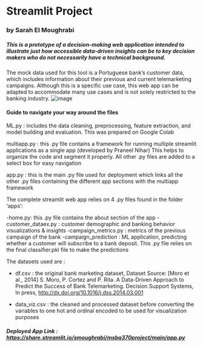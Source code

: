 # Streamlit Project 
### by Sarah El Moughrabi

##### This is a prototype of a decision-making web application intended to illustrate just how accessible data-driven insights can be to key decision makers who do not necessarily have a technical background. 
The mock data used for this tool is a Portuguese bank’s customer data, which includes information about their previous and current telemarketing campaigns. Although this is a specific use case, this web app can be adapted to accommodate many use cases and is not solely restricted to the banking industry.
![image](https://user-images.githubusercontent.com/79421569/118756327-56168b80-b873-11eb-9c2e-8b276ce419fb.png)










#### Guide to navigate your way around the files

ML.py : includes the data cleaning, preprocessing, feature extraction, and model building and evaluation. This was prepared on Google Colab

multiapp.py : this .py file contains a framework for running multiple streamlit applications as a single app (developed by Praneel Nihar) This helps to organize the code and segment it properly. All other .py files are added to a select box for easy navigation

app.py : this is the main .py file used for deployment which links all the other .py files containing the different app sections with the multiapp framework

The complete streamlit web app relies on 4 .py files found in the folder ‘apps’: 

-home.py: this .py file contains the about section of the app
-customer_dataex.py : customer demographic and banking behavior visualizations & insights
-campaign_metrics.py : metrics of the previous campaign of the bank
-campaign_prediction : ML application, predicting whether a customer will subscribe to a bank deposit. This .py file relies on the final classifier.pkl file to make the predictions 


The datasets used are : 

- df.csv : the original bank marketing dataset, Dataset Source: [Moro et al., 2014] S. Moro, P. Cortez and P. Rita. A Data-Driven Approach to Predict the Success of Bank Telemarketing. Decision Support Systems, In press, http://dx.doi.org/10.1016/j.dss.2014.03.001

- data_viz.csv : the cleaned and processed dataset before converting the variables to one hot and ordinal encoded to be used for visualization purposes

##### Deployed App Link : https://share.streamlit.io/smoughrabi/msba370project/main/app.py 
